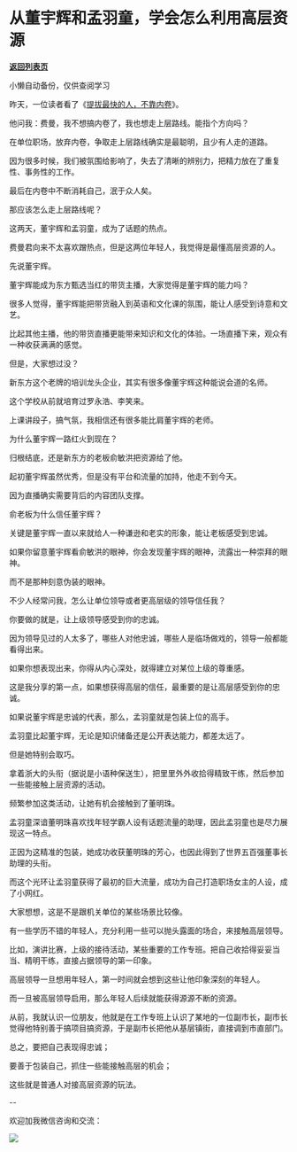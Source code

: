 # 从董宇辉和孟羽童，学会怎么利用高层资源

[**返回列表页**](/gzh/费曼的小茶馆)

小懒自动备份，仅供查阅学习

昨天，一位读者看了《[提拔最快的人，不靠内卷](http://mp.weixin.qq.com/s?__biz=MzkzMDM0NzA3Mw==&mid=2247487248&idx=1&sn=1754e900c31f09d1073c6724fa0460e0&chksm=c27aee3ef50d67280416e035c36728df9676faf7e03365678cf864c7cdf1ab9da446622a1ca0&scene=21#wechat_redirect)》。

他问我：费曼，我不想搞内卷了，我也想走上层路线。能指个方向吗？

在单位职场，放弃内卷，争取走上层路线确实是最聪明，且少有人走的道路。

因为很多时候，我们被氛围给影响了，失去了清晰的辨别力，把精力放在了重复性、事务性的工作。

最后在内卷中不断消耗自己，泯于众人矣。

那应该怎么走上层路线呢？  

这两天，董宇辉和孟羽童，成为了话题的热点。  

费曼君向来不太喜欢蹭热点，但是这两位年轻人，我觉得是最懂高层资源的人。

先说董宇辉。  

董宇辉能成为东方甄选当红的带货主播，大家觉得是董宇辉的能力吗？

很多人觉得，董宇辉能把带货融入到英语和文化课的氛围，能让人感受到诗意和文艺。

比起其他主播，他的带货直播更能带来知识和文化的体验。一场直播下来，观众有一种收获满满的感觉。

但是，大家想过没？

新东方这个老牌的培训龙头企业，其实有很多像董宇辉这种能说会道的名师。

这个学校从前就培育过罗永浩、李笑来。

上课讲段子，搞气氛，我相信还有很多能比肩董宇辉的老师。  

为什么董宇辉一路红火到现在？  

归根结底，还是新东方的老板俞敏洪把资源给了他。

起初董宇辉虽然优秀，但是没有平台和流量的加持，他走不到今天。

因为直播确实需要背后的内容团队支撑。

俞老板为什么信任董宇辉？  

关键是董宇辉一直以来就给人一种谦逊和老实的形象，能让老板感受到忠诚。

如果你留意董宇辉看俞敏洪的眼神，你会发现董宇辉的眼神，流露出一种崇拜的眼神。

而不是那种刻意伪装的眼神。

不少人经常问我，怎么让单位领导或者更高层级的领导信任我？

你要做的就是，让上级领导感受到你的忠诚。  

因为领导见过的人太多了，哪些人对他忠诚，哪些人是临场做戏的，领导一般都能看得出来。

如果你想表现出来，你得从内心深处，就得建立对某位上级的尊重感。  

这是我分享的第一点，如果想获得高层的信任，最重要的是让高层感受到你的忠诚。  

如果说董宇辉是忠诚的代表，那么，孟羽童就是包装上位的高手。  

孟羽童比起董宇辉，无论是知识储备还是公开表达能力，都差太远了。  

但是她特别会取巧。  

拿着浙大的头衔（据说是小语种保送生），把里里外外收拾得精致干练，然后参加一些能接触上层资源的活动。  

频繁参加这类活动，让她有机会接触到了董明珠。  

孟羽童深谙董明珠喜欢找年轻学霸人设有话题流量的助理，因此孟羽童也是尽力展现这一特点。

正因为这精准的包装，她成功收获董明珠的芳心，也因此得到了世界五百强董事长助理的头衔。  

而这个光环让孟羽童获得了最初的巨大流量，成功为自己打造职场女主的人设，成了小网红。

大家想想，这是不是跟机关单位的某些场景比较像。  

有一些学历不错的年轻人，充分利用一些可以抛头露面的场合，来接触高层领导。  

比如，演讲比赛，上级的接待活动，某些重要的工作专班。把自己收拾得妥妥当当、精明干练，直接占据领导的第一印象。

高层领导一旦想用年轻人，第一时间就会想到这些让他印象深刻的年轻人。  

而一旦被高层领导启用，那么年轻人后续就能获得源源不断的资源。  

从前，我就认识一位朋友，他就是在工作专班上认识了某地的一位副市长，副市长觉得他特别善于搞项目搞资源，于是副市长把他从基层镇街，直接调到市直部门。  

总之，要把自己表现得忠诚；

要善于包装自己，抓住一些能接触高层的机会；

这些就是普通人对接高层资源的玩法。  

\--  

欢迎加我微信咨询和交流：

![](https://mmbiz.qpic.cn/mmbiz_jpg/4ufdCXwkRArXJOgKic3pgrRsdiawr1ibm7mzPQvlZ8ceOlTw0g6TicS0NCIt6duqBrYAj2ElGykGf0WLqTeDmKEHJQ/640?wx_fmt=jpeg)

